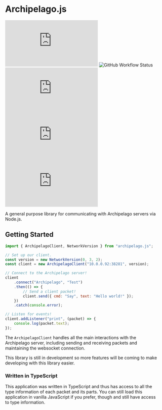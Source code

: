 # Archipelago.js
![GitHub](https://img.shields.io/github/license/thephar/archipelago.js?style=flat-square)
![GitHub Workflow Status](https://img.shields.io/github/workflow/status/thephar/archipelago.js/Lint%20and%20Build?style=flat-square)
![npm type definitions](https://img.shields.io/npm/types/archipelago.js?style=flat-square)
![npm](https://img.shields.io/npm/v/archipelago.js?style=flat-square)
![npm](https://img.shields.io/npm/dm/archipelago.js?style=flat-square)

A general purpose library for communicating with Archipelago servers via Node.js.

## Getting Started

```javascript
import { ArchipelagoClient, NetworkVersion } from "archipelago.js";

// Set up our client.
const version = new NetworkVersion(0, 3, 2);
const client = new ArchipelagoClient("10.0.0.92:38281", version);

// Connect to the Archipelago server!
client
    .connect("Archipelago", "Test")
    .then(() => {
        // Send a client packet!
        client.send({ cmd: "Say", text: "Hello world!" });
    })
    .catch(console.error);

// Listen for events!
client.addListener("print", (packet) => {
    console.log(packet.text);
});
```

The `ArchipelagoClient` handles all the main interactions with the Archipelago server, including sending and receiving 
packets and maintaining the websocket connection.

This library is still in development so more features will be coming to make developing with this library easier.

### Written in TypeScript

This application was written in TypeScript and thus has access to all the type information of each packet and its parts.
You can still load this application in vanilla JavaScript if you prefer, though and still have access to type 
information.
